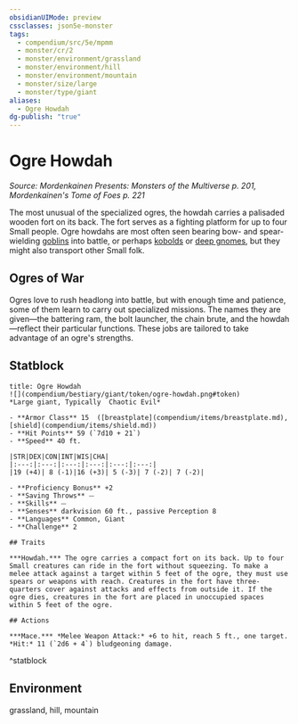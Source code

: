 ```yaml
---
obsidianUIMode: preview
cssclasses: json5e-monster
tags:
  - compendium/src/5e/mpmm
  - monster/cr/2
  - monster/environment/grassland
  - monster/environment/hill
  - monster/environment/mountain
  - monster/size/large
  - monster/type/giant
aliases:
  - Ogre Howdah
dg-publish: "true"
---
```

# Ogre Howdah
*Source: Mordenkainen Presents: Monsters of the Multiverse p. 201, Mordenkainen's Tome of Foes p. 221*  

The most unusual of the specialized ogres, the howdah carries a palisaded wooden fort on its back. The fort serves as a fighting platform for up to four Small people. Ogre howdahs are most often seen bearing bow- and spear-wielding [goblins](compendium/bestiary/humanoid/goblin.md) into battle, or perhaps [kobolds](compendium/bestiary/humanoid/kobold.md) or [deep gnomes](compendium/bestiary/humanoid/deep-gnome-svirfneblin.md), but they might also transport other Small folk.

## Ogres of War

Ogres love to rush headlong into battle, but with enough time and patience, some of them learn to carry out specialized missions. The names they are given—the battering ram, the bolt launcher, the chain brute, and the howdah—reflect their particular functions. These jobs are tailored to take advantage of an ogre's strengths.

## Statblock

```ad-statblock
title: Ogre Howdah
![](compendium/bestiary/giant/token/ogre-howdah.png#token)
*Large giant, Typically  Chaotic Evil*

- **Armor Class** 15  ([breastplate](compendium/items/breastplate.md), [shield](compendium/items/shield.md))
- **Hit Points** 59 (`7d10 + 21`)
- **Speed** 40 ft.

|STR|DEX|CON|INT|WIS|CHA|
|:---:|:---:|:---:|:---:|:---:|:---:|
|19 (+4)| 8 (-1)|16 (+3)| 5 (-3)| 7 (-2)| 7 (-2)|

- **Proficiency Bonus** +2
- **Saving Throws** ⏤
- **Skills** ⏤
- **Senses** darkvision 60 ft., passive Perception 8
- **Languages** Common, Giant
- **Challenge** 2

## Traits

***Howdah.*** The ogre carries a compact fort on its back. Up to four Small creatures can ride in the fort without squeezing. To make a melee attack against a target within 5 feet of the ogre, they must use spears or weapons with reach. Creatures in the fort have three-quarters cover against attacks and effects from outside it. If the ogre dies, creatures in the fort are placed in unoccupied spaces within 5 feet of the ogre.

## Actions

***Mace.*** *Melee Weapon Attack:* +6 to hit, reach 5 ft., one target. *Hit:* 11 (`2d6 + 4`) bludgeoning damage.
```
^statblock

## Environment

grassland, hill, mountain